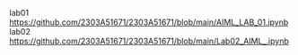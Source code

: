 lab01 https://github.com/2303A51671/2303A51671/blob/main/AIML_LAB_01.ipynb
lab02 https://github.com/2303A51671/2303A51671/blob/main/Lab02_AIML_.ipynb
